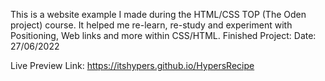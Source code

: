 This is a website example I made during the HTML/CSS TOP (The Oden project) course. It helped me re-learn, re-study and experiment with Positioning, Web links and more within CSS/HTML. 
Finished Project: Date: 27/06/2022

Live Preview Link: https://itshypers.github.io/HypersRecipe

